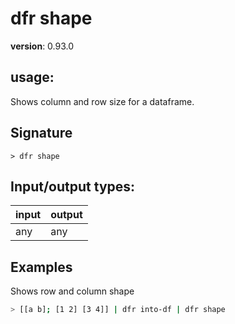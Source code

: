 # dfr shape

**version**: 0.93.0

## **usage**:

Shows column and row size for a dataframe.

## Signature

`> dfr shape `

## Input/output types:

| input | output |
| ----- | ------ |
| any   | any    |

## Examples

Shows row and column shape

```bash
> [[a b]; [1 2] [3 4]] | dfr into-df | dfr shape
```
